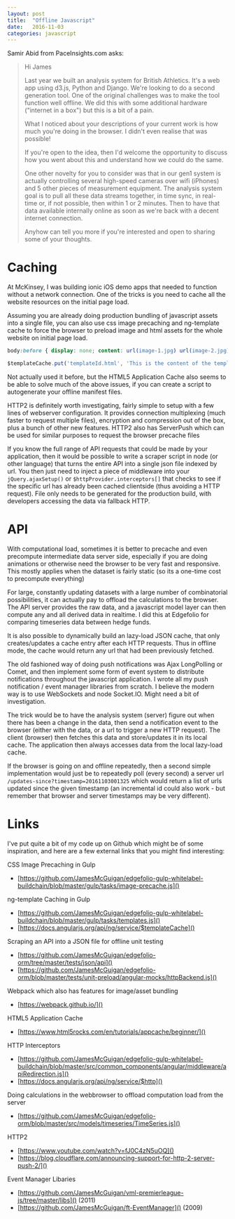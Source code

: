 ```yaml
---
layout: post
title:  "Offline Javascript"
date:   2016-11-03
categories: javascript
---
```


Samir Abid from PaceInsights.com asks:  

> Hi James
>
> Last year we built an analysis system for British Athletics. It's a web app using d3.js, Python and Django. We're looking to do a second generation tool. One of the original challenges was to make the tool function well offline. We did this with some additional hardware ("internet in a box") but this is a bit of a pain.
> 
> What I noticed about your descriptions of your current work is how much you're doing in the browser. I didn't even realise that was possible!
> 
> If you're open to the idea, then I'd welcome the opportunity to discuss how you went about this and understand how we could do the same.
> 
> One other novelty for you to consider was that in our gen1 system is actually controlling several high-speed cameras over wifi (iPhones) and 5 other pieces of measurement equipment. The analysis system goal is to pull all these data streams together, in time sync, in real-time or, if not possible, then within 1 or 2 minutes. Then to have that data available internally online as soon as we're back with a decent internet connection. 
> 
> Anyhow can tell you more if you're interested and open to sharing some of your thoughts. 


# Caching

At McKinsey, I was building ionic iOS demo apps that needed to function without a network connection. One of the tricks is you need to cache all the website resources on the initial page load.

Assuming you are already doing production bundling of javascript assets into a single file, you can also use css image precaching and ng-template cache to force the browser to preload image and html assets for the whole website on initial page load.

```css
body:before { display: none; content: url(image-1.jpg) url(image-2.jpg); }
```
```js
$templateCache.put('templateId.html', 'This is the content of the template');
```

Not actually used it before, but the HTML5 Application Cache also seems to be able to solve much of the above issues, if you can create a script to autogenerate your offline manifest files.

HTTP2 is definitely worth investigating, fairly simple to setup with a few lines of webserver configuration. It provides connection multiplexing (much faster to request multiple files), encryption and compression out of the box, plus a bunch of other new features. HTTP2 also has ServerPush which can be used for similar purposes to request the browser precache files


If you know the full range of API requests that could be made by your application, then it would be possible to write a scraper script in node (or other language) that turns the entire API into a single json file indexed by url. You then just need to inject a piece of middleware into your ```jQuery.ajaxSetup()``` or ```$httpProvider.interceptors[]``` that checks to see if the specific url has already been cached clientside (thus avoiding a HTTP request). File only needs to be generated for the production build, with developers accessing the data via fallback HTTP.


# API

With computational load, sometimes it is better to precache and even precompute intermediate data server side, especially if you are doing animations or otherwise need the browser to be very fast and responsive. This mostly applies when the dataset is fairly static (so its a one-time cost to precompute everything)

For large, constantly updating datasets with a large number of combinatorial possibilities, it can actually pay to offload the calculations to the browser. The API server provides the raw data, and a javascript model layer can then compute any and all derived data in realtime. I did this at Edgefolio for comparing timeseries data between hedge funds.


It is also possible to dynamically build an lazy-load JSON cache, that only creates/updates a cache entry after each HTTP requests. Thus in offline mode, the cache would return any url that had been previously fetched.

The old fashioned way of doing push notifications was Ajax LongPolling or Comet, and then implement some form of event system to distribute notifications throughout the javascript application. I wrote all my push notification / event manager libraries from scratch. I believe the modern way is to use WebSockets and node Socket.IO. Might need a bit of investigation.

The trick would be to have the analysis system (server) figure out when there has been a change in the data, then send a notification event to the browser (either with the data, or a url to trigger a new HTTP request). The client (browser) then fetches this data and store/updates it in its local cache. The application then always accesses data from the local lazy-load cache.

If the browser is going on and offline repeatedly, then a second simple implementation would just be to repeatedly poll (every second) a server url ```/updates-since?timestamp=20161103001325``` which would return a list of urls updated since the given timestamp (an incremental id could also work - but remember that browser and server timestamps may be very different).


# Links

I've put quite a bit of my code up on Github which might be of some inspiration, and here are a few external links that you might find interesting:

CSS Image Precaching in Gulp
- [https://github.com/JamesMcGuigan/edgefolio-gulp-whitelabel-buildchain/blob/master/gulp/tasks/image-precache.js]()

ng-template Caching in Gulp
- [https://github.com/JamesMcGuigan/edgefolio-gulp-whitelabel-buildchain/blob/master/gulp/tasks/templates.js]()
- [https://docs.angularjs.org/api/ng/service/$templateCache]()

Scraping an API into a JSON file for offline unit testing
- [https://github.com/JamesMcGuigan/edgefolio-orm/tree/master/tests/json/api]()
- [https://github.com/JamesMcGuigan/edgefolio-orm/blob/master/tests/unit-preload/angular-mocks/httpBackend.js]()

Webpack which also has features for image/asset bundling
- [https://webpack.github.io/]()

HTML5 Application Cache
- [https://www.html5rocks.com/en/tutorials/appcache/beginner/]()

HTTP Interceptors
- [https://github.com/JamesMcGuigan/edgefolio-gulp-whitelabel-buildchain/blob/master/src/common_components/angular/middleware/apiRedirection.js]()
- [https://docs.angularjs.org/api/ng/service/$http]()

Doing calculations in the webbrowser to offload computation load from the server
- [https://github.com/JamesMcGuigan/edgefolio-orm/blob/master/src/models/timeseries/TimeSeries.js]()

HTTP2
- [https://www.youtube.com/watch?v=fJ0C4zN5uOQ]()
- [https://blog.cloudflare.com/announcing-support-for-http-2-server-push-2/]()

Event Manager Libaries
- [https://github.com/JamesMcGuigan/vml-premierleague-js/tree/master/libs]() (2011)
- [https://github.com/JamesMcGuigan/ft-EventManager]() (2009)
